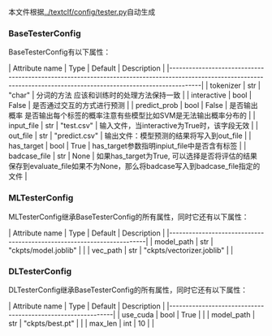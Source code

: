 本文件根据[../textclf/config/tester.py](../textclf/config/tester.py)自动生成

### BaseTesterConfig



BaseTesterConfig有以下属性：

 | Attribute name   | Type   | Default       | Description                                                                                                              |
|----------------------------------------------------------------------------------------------------------------------------------------------------------------------|
| tokenizer        | str    | "char"        | 分词的方法 应该和训练时的处理方法保持一致                                                                                |
| interactive      | bool   | False         | 是否通过交互的方式进行预测                                                                                               |
| predict_prob     | bool   | False         | 是否输出概率 是否输出每个标签的概率注意有些模型比如SVM是无法输出概率分布的                                               |
| input_file       | str    | "test.csv"    | 输入文件，当interactive为True时，该字段无效                                                                              |
| out_file         | str    | "predict.csv" | 输出文件：模型预测的结果将写入到out_file                                                                                 |
| has_target       | bool   | True          | has_target参数指明inpiut_file中是否含有标签                                                                              |
| badcase_file     | str    | None          | 如果has_target为True, 可以选择是否将评估的结果保存到evaluate_file如果不为None，那么将badcase写入到badcase_file指定的文件 |



### MLTesterConfig



MLTesterConfig继承BaseTesterConfig的所有属性，同时它还有以下属性：

 | Attribute name   | Type   | Default                   | Description   |
|-----------------------------------------------------------------------|
| model_path       | str    | "ckpts/model.joblib"      |               |
| vec_path         | str    | "ckpts/vectorizer.joblib" |               |



### DLTesterConfig



DLTesterConfig继承BaseTesterConfig的所有属性，同时它还有以下属性：

 | Attribute name   | Type   | Default         | Description   |
|-------------------------------------------------------------|
| use_cuda         | bool   | True            |               |
| model_path       | str    | "ckpts/best.pt" |               |
| max_len          | int    | 10              |               |

